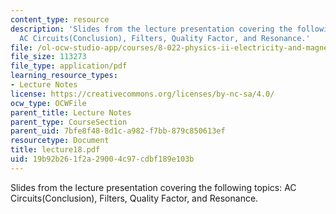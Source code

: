```yaml
---
content_type: resource
description: 'Slides from the lecture presentation covering the following topics:
  AC Circuits(Conclusion), Filters, Quality Factor, and Resonance.'
file: /ol-ocw-studio-app/courses/8-022-physics-ii-electricity-and-magnetism-fall-2004/19b92b261f2a29004c97cdbf189e103b_lecture18.pdf
file_size: 113273
file_type: application/pdf
learning_resource_types:
- Lecture Notes
license: https://creativecommons.org/licenses/by-nc-sa/4.0/
ocw_type: OCWFile
parent_title: Lecture Notes
parent_type: CourseSection
parent_uid: 7bfe8f48-8d1c-a982-f7bb-879c850613ef
resourcetype: Document
title: lecture18.pdf
uid: 19b92b26-1f2a-2900-4c97-cdbf189e103b
---
```

Slides from the lecture presentation covering the following topics: AC Circuits(Conclusion), Filters, Quality Factor, and Resonance.